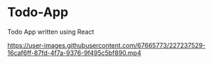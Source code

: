 # Todo-App
Todo App written using React

https://user-images.githubusercontent.com/67665773/227237529-16caf6ff-87fd-4f7a-9376-9f495c5bf890.mp4

